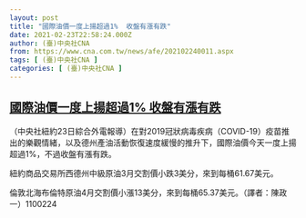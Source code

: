 ```yaml
---
layout: post
title: "國際油價一度上揚超過1%  收盤有漲有跌"
date: 2021-02-23T22:58:24.000Z
author: (臺)中央社CNA
from: https://www.cna.com.tw/news/afe/202102240011.aspx
tags: [ (臺)中央社CNA ]
categories: [ (臺)中央社CNA ]
---
```

<!--1614121104000-->
[國際油價一度上揚超過1%  收盤有漲有跌](https://www.cna.com.tw/news/afe/202102240011.aspx)
------

<div>
<div></div><div class="paragraph"><p>（中央社紐約23日綜合外電報導）在對2019冠狀病毒疾病（COVID-19）疫苗推出的樂觀情緒，以及德州產油活動恢復速度緩慢的推升下，國際油價今天一度上揚超過1%，不過收盤有漲有跌。</p><p>紐約商品交易所西德州中級原油3月交割價小跌3美分，來到每桶61.67美元。</p><p>倫敦北海布倫特原油4月交割價小漲13美分，來到每桶65.37美元。（譯者：陳政一）1100224</p></div>
</div>
